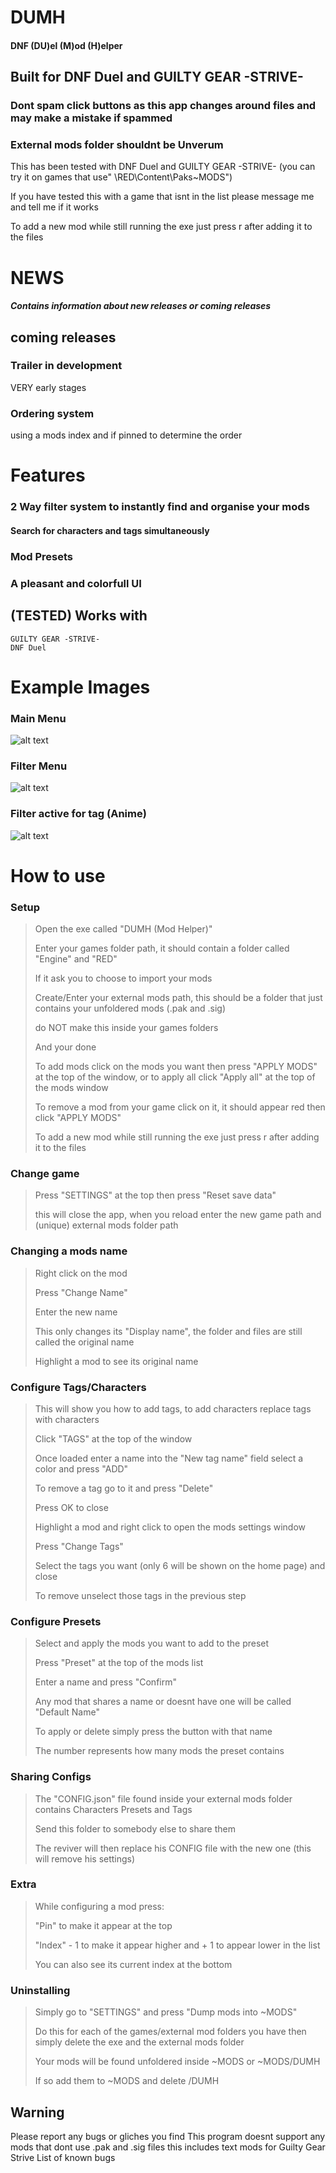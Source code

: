 # DUMH

#### DNF (DU)el (M)od  (H)elper
## Built for DNF Duel and GUILTY GEAR -STRIVE-
### Dont spam click buttons as this app changes around files and may make a mistake if spammed
### External mods folder shouldnt be Unverum
This has been tested with DNF Duel and GUILTY GEAR -STRIVE- (you can try it on games that use" \RED\Content\Paks\~MODS")

If you have tested this with a game that isnt in the list please message me and tell me if it works

To add a new mod while still running the exe just press r after adding it to the files

# NEWS
##### Contains information about new releases or coming releases
## coming releases
### Trailer in development
VERY early stages
### Ordering system 
using a mods index and if pinned to determine the order

# Features

### 2 Way filter system to instantly find and organise your mods
#### Search for characters and tags simultaneously
### Mod Presets
### A pleasant and colorfull UI


## (TESTED) Works with
```
GUILTY GEAR -STRIVE-
DNF Duel
```

# Example Images
### Main Menu
![alt text](https://github.com/AaaaaaICO/DUMH-Mod-Manager/blob/main/EXTRAS/IMAGES/Overview.png "LOGO")

### Filter Menu
![alt text](https://github.com/AaaaaaICO/DUMH-Mod-Manager/blob/main/EXTRAS/IMAGES/Filters.png "LOGO")

### Filter active for tag (Anime)
![alt text](https://github.com/AaaaaaICO/DUMH-Mod-Manager/blob/main/EXTRAS/IMAGES/Anime_Filter.png "LOGO")


# How to use
### Setup
> Open the exe called "DUMH (Mod Helper)"
>
> Enter your games folder path, it should contain a folder called "Engine" and "RED"
>
> If it ask you to choose to import your mods
>
> Create/Enter your external mods path, this should be a folder that just contains your unfoldered mods (.pak and .sig)
> 
> do NOT make this inside your games folders
>
> And your done
>
> To add mods click on the mods you want then press "APPLY MODS" at the top of the window, or to apply all click "Apply all" at the top of the mods window
>
> To remove a mod from your game click on it, it should appear red then click "APPLY MODS"
>
>To add a new mod while still running the exe just press r after adding it to the files
>
### Change game
>Press "SETTINGS" at the top then press "Reset save data"
>
>this will close the app, when you reload enter the new game path and (unique) external mods folder path

### Changing a mods name
>Right click on the mod
>
>Press "Change Name"
>
>Enter the new name
>
>This only changes its "Display name", the folder and files are still called the original name
>
>Highlight a mod to see its original name

### Configure Tags/Characters
>This will show you how to add tags, to add characters replace tags with characters
>
>Click "TAGS" at the top of the window
>
>Once loaded enter a name into the "New tag name" field select a color and press "ADD"
>
>To remove a tag go to it and press "Delete"
>
>Press OK to close
>
>Highlight a mod and right click to open the mods settings window
>
>Press "Change Tags"
>
>Select the tags you want (only 6 will be shown on the home page) and close
>
>To remove unselect those tags in the previous step

### Configure Presets
>Select and apply the mods you want to add to the preset
>
>Press "Preset" at the top of the mods list
>
>Enter a name and press "Confirm"
>
>Any mod that shares a name or doesnt have one will be called "Default Name"
>
>To apply or delete simply press the button with that name
>
>The number represents how many mods the preset contains
>
### Sharing Configs
>The "CONFIG.json" file found inside your external mods folder contains Characters Presets and Tags
>
>Send this folder to somebody else to share them
>
>The reviver will then replace his CONFIG file with the new one (this will remove his settings)

### Extra
>While configuring a mod press:
>
>"Pin" to make it appear at the top
>
>"Index" - 1 to make it appear higher and + 1 to appear lower in the list
>
>You can also see its current index at the bottom


### Uninstalling
>Simply go to "SETTINGS" and press "Dump mods into ~MODS"
>
>Do this for each of the games/external mod folders you have then simply delete the exe and the external mods folder
>
>Your mods will be found unfoldered inside ~MODS or ~MODS/DUMH
>
>If so add them to ~MODS and delete /DUMH

## Warning
Please report any bugs or gliches you find
This program doesnt support any mods that dont use .pak and .sig files this includes text mods for Guilty Gear Strive
List of known bugs
```
```

